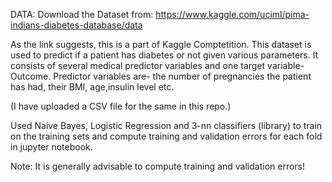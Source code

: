 DATA: Download the Dataset from: https://www.kaggle.com/uciml/pima-indians-diabetes-database/data

As the link suggests, this is a part of Kaggle Comptetition. This dataset is used to predict if a patient has diabetes or not given various parameters. It consists of several medical predictor variables and one target variable-Outcome. Predictor variables are- the number of pregnancies the patient has had, their BMI, age,insulin level etc.

(I have uploaded a CSV file for the same in this repo.) 

Used Naive Bayes, Logistic Regression and 3-nn classifiers (library) to train on the training sets and compute training and validation errors for each fold in jupyter notebook.

Note: It is generally advisable to compute training and validation errors!
